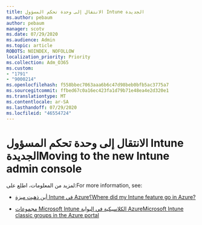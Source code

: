 ```yaml
---
title: الانتقال إلى وحدة تحكم المسؤول Intune الجديدة
ms.author: pebaum
author: pebaum
manager: scotv
ms.date: 07/29/2020
ms.audience: Admin
ms.topic: article
ROBOTS: NOINDEX, NOFOLLOW
localization_priority: Priority
ms.collection: Adm_O365
ms.custom:
- "1791"
- "9000214"
ms.openlocfilehash: f558bbec7063aaa6b6c47d98beb0bfb5ac3775a7
ms.sourcegitcommit: ffbed67c0a16ec423fa1d79b71e48ea4e2d320e1
ms.translationtype: MT
ms.contentlocale: ar-SA
ms.lasthandoff: 07/29/2020
ms.locfileid: "46554724"
---
```

# <a name="moving-to-the-new-intune-admin-console"></a><span data-ttu-id="87af0-102">الانتقال إلى وحدة تحكم المسؤول Intune الجديدة</span><span class="sxs-lookup"><span data-stu-id="87af0-102">Moving to the new Intune admin console</span></span>

<span data-ttu-id="87af0-103">لمزيد من المعلومات، اطلع على:</span><span class="sxs-lookup"><span data-stu-id="87af0-103">For more information, see:</span></span>

- [<span data-ttu-id="87af0-104">أين ذهبت ميزة Intune في Azure؟</span><span class="sxs-lookup"><span data-stu-id="87af0-104">Where did my Intune feature go in Azure?</span></span>](https://docs.microsoft.com/intune/ui-changes)

- [<span data-ttu-id="87af0-105">مجموعات Microsoft Intune الكلاسيكية في البوابة Azure</span><span class="sxs-lookup"><span data-stu-id="87af0-105">Microsoft Intune classic groups in the Azure portal</span></span>](https://docs.microsoft.com/intune/groups-get-started)